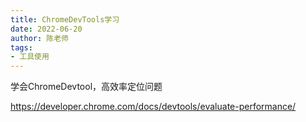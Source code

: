 ```yaml
---
title: ChromeDevTools学习
date: 2022-06-20
author: 陈老师
tags:
- 工具使用
---
```

学会ChromeDevtool，高效率定位问题
<!--more-->

https://developer.chrome.com/docs/devtools/evaluate-performance/
